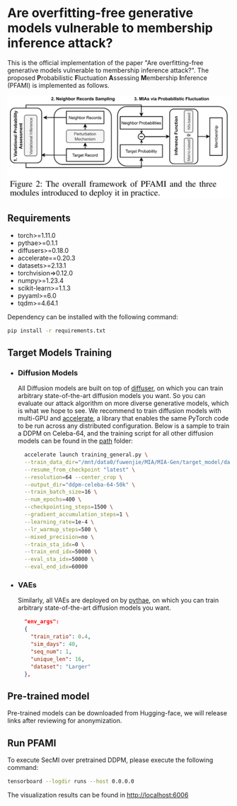 # Are overfitting-free generative models vulnerable to membership inference attack?

This is the official implementation of the paper "Are overfitting-free generative models vulnerable to membership inference attack?".
The proposed **P**robabilistic **F**luctuation **A**ssessing **M**embership **I**nference (PFAMI) is implemented as follows.

![The overall architecture of _PFAMI_](./Framework.png)

## Requirements

- torch>=1.11.0
- pythae>=0.1.1
- diffusers>=0.18.0
- accelerate==0.20.3
- datasets>=2.13.1
- torchvision=>0.12.0
- numpy>=1.23.4
- scikit-learn>=1.1.3
- pyyaml>=6.0
- tqdm>=4.64.1

Dependency can be installed with the following command:

```bash
pip install -r requirements.txt
```


## Target Models Training



* ### Diffusion Models
  
  All Diffusion models are built on top of [diffuser](https://huggingface.co/docs/diffusers/index), 
  on which you can train arbitrary state-of-the-art diffusion models you want. 
  So you can evaluate our attack algorithm on more diverse generative models, which is what we hope to see.
  We recommend to train diffusion models with multi-GPU and [accelerate](https://huggingface.co/docs/accelerate/index), 
  a library that enables the same PyTorch code to be run across any distributed configuration. 
  Below is a sample to train a DDPM on Celeba-64, and the training script for all other diffusion models can be found in the [path](./diffusion_models) folder:
  ```bash
    accelerate launch training_general.py \
    --train_data_dir="/mnt/data0/fuwenjie/MIA/MIA-Gen/target_model/data/celeba64/total" \
    --resume_from_checkpoint "latest" \
    --resolution=64 --center_crop \
    --output_dir="ddpm-celeba-64-50k" \
    --train_batch_size=16 \
    --num_epochs=400 \
    --checkpointing_steps=1500 \
    --gradient_accumulation_steps=1 \
    --learning_rate=1e-4 \
    --lr_warmup_steps=500 \
    --mixed_precision=no \
    --train_sta_idx=0 \
    --train_end_idx=50000 \
    --eval_sta_idx=50000 \
    --eval_end_idx=60000
  ```

* ### VAEs
  Similarly, all VAEs are deployed on by [pythae](https://huggingface.co/docs/diffusers/index), 
  on which you can train arbitrary state-of-the-art diffusion models you want. 
    ```json
      "env_args":
      {
        "train_ratio": 0.4,
        "sim_days": 40,
        "seq_num": 1,
        "unique_len": 16,
        "dataset": "Larger"
      },
    ```
## Pre-trained model
Pre-trained models can be downloaded from Hugging-face, we will release links after reviewing for anonymization.
  
## Run PFAMI

To execute SecMI over pretrained DDPM, please execute the following command:
```bash
tensorboard --logdir runs --host 0.0.0.0
```
The visualization results can be found in [http://localhost:6006](http://localhost:6006)
